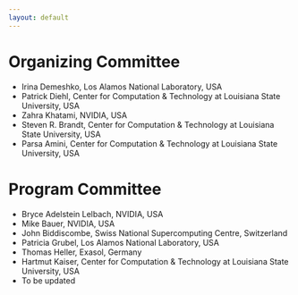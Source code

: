 ```yaml
---
layout: default
---
```


# Organizing Committee

* Irina Demeshko, Los Alamos National Laboratory, USA
* Patrick Diehl, Center for Computation & Technology at Louisiana State University, USA
* Zahra Khatami, NVIDIA, USA
* Steven R. Brandt, Center for Computation & Technology at Louisiana State University, USA
* Parsa Amini, Center for Computation & Technology at Louisiana State University, USA

# Program Committee 

* Bryce Adelstein Lelbach, NVIDIA, USA
* Mike Bauer, NVIDIA, USA
* John Biddiscombe, Swiss National Supercomputing Centre, Switzerland
* Patricia Grubel, Los Alamos National Laboratory, USA 
* Thomas Heller, Exasol, Germany
* Hartmut Kaiser, Center for Computation & Technology at Louisiana State University, USA
* To be updated
